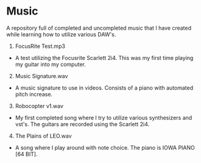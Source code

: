 # Music
A repository full of completed and uncompleted music that I have created while learning how to utilize various DAW's.

1. FocusRite Test.mp3
* A test utilizing the Focusrite Scarlett 2i4. This was my first time playing my guitar into my computer.
2. Music Signature.wav
* A music signature to use in videos. Consists of a piano with automated pitch increase.
3. Robocopter v1.wav
* My first completed song where I try to utilize various synthesizers and vst's. The guitars are recorded using the Scarlett 2i4.
4. The Plains of LEO.wav
* A song where I play around with note choice. The piano is IOWA PIANO [64 BIT].
